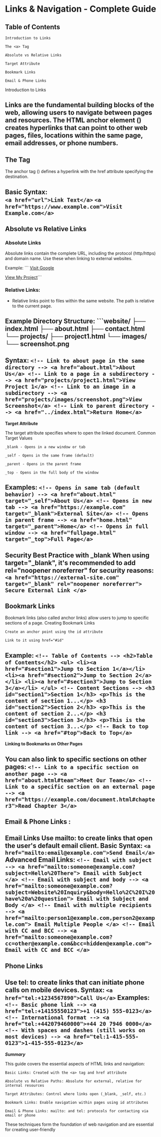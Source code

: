 # Links & Navigation - Complete Guide
## Table of Contents

    Introduction to Links

    The <a> Tag

    Absolute vs Relative Links

    Target Attribute

    Bookmark Links

    Email & Phone Links

Introduction to Links

Links are the fundamental building blocks of the web, allowing users to navigate between pages and resources. The HTML anchor element (<a>) creates hyperlinks that can point to other web pages, files, locations within the same page, email addresses, or phone numbers.
---

## The <a> Tag

The anchor tag (<a>) defines a hyperlink with the href attribute specifying the destination.

Basic Syntax:  
    `<a href="url">Link Text</a>`
    `<a href="https://www.example.com">Visit Example.com</a>`
---

## Absolute vs Relative Links

### Absolute Links

Absolute links contain the complete URL, including the protocol (http/https) and domain name. Use these when linking to external websites.

Example:
            ```<!-- Absolute link to an external website -->
<a href="https://www.google.com">Visit Google</a>

<!-- Absolute link to a specific page -->
<a href="https://github.com/username/project">View My Project</a>```

### Relative Links: 

- Relative links point to files within the same website. The path is relative to the current page.

Example Directory Structure:
             ```website/
                        ├── index.html
                        ├── about.html
                        ├── contact.html
                        └── projects/
                            ├── project1.html
                            └── images/
                                └── screenshot.png
--- 
Syntax:
           ```<!-- Link to about page in the same directory -->
                <a href="about.html">About Us</a>
                <!-- Link to a page in a subdirectory -->
                <a href="projects/project1.html">View Project 1</a>
                <!-- Link to an image in a subdirectory -->
                <a href="projects/images/screenshot.png">View Screenshot</a>
                <!-- Link to parent directory -->
                <a href="../index.html">Return Home</a>```
---

**Target Attribute**

The target attribute specifies where to open the linked document.
Common Target Values

    _blank - Opens in a new window or tab

    _self - Opens in the same frame (default)

    _parent - Opens in the parent frame

    _top - Opens in the full body of the window

Examples:
            `<!-- Opens in same tab (default behavior) -->
                <a href="about.html" target="_self">About Us</a>
                <!-- Opens in new tab -->
                <a href="https://example.com" target="_blank">External Site</a>
                <!-- Opens in parent frame -->
                <a href="home.html" target="_parent">Home</a>
                <!-- Opens in full window -->
                <a href="fullpage.html" target="_top">Full Page</a>`
---


**Security Best Practice with _blank**
When using target="_blank", it's recommended to add rel="noopener noreferrer" for security reasons:
            `<a href="https://external-site.com" target="_blank" rel="noopener noreferrer">
            Secure External Link
            </a>`
---

## Bookmark Links
Bookmark links (also called anchor links) allow users to jump to specific sections of a page.
Creating Bookmark Links

    Create an anchor point using the id attribute

    Link to it using href="#id"

Example:
                                ```<!-- Table of Contents -->
                    <h2>Table of Contents</h2>
                    <ul>
                    <li><a href="#section1">Jump to Section 1</a></li>
                    <li><a href="#section2">Jump to Section 2</a></li>
                    <li><a href="#section3">Jump to Section 3</a></li>
                    </ul>
                    <!-- Content Sections -->
                    <h3 id="section1">Section 1</h3>
                    <p>This is the content of section 1...</p>
                    <h3 id="section2">Section 2</h3>
                    <p>This is the content of section 2...</p>
                    <h3 id="section3">Section 3</h3>
                    <p>This is the content of section 3...</p>
                    <!-- Back to top link -->
                    <a href="#top">Back to Top</a>```
---

**Linking to Bookmarks on Other Pages**

You can also link to specific sections on other pages:
        `<!-- Link to a specific section on another page -->
        <a href="about.html#team">Meet Our Team</a>
        <!-- Link to a specific section on an external page -->
        <a href="https://example.com/document.html#chapter3">Read Chapter 3</a>`
---

## Email & Phone Links :
Email Links
Use mailto: to create links that open the user's default email client.
Basic Syntax:
            `<a href="mailto:email@example.com">Send Email</a>`
Advanced Email Links:
                `<!-- Email with subject -->
                    <a href="mailto:someone@example.com?subject=Hello%20There">
                    Email with Subject
                    </a>
                    <!-- Email with subject and body -->
                    <a href="mailto:someone@example.com?subject=Website%20Inquiry&body=Hello%2C%20I%20have%20a%20question">
                    Email with Subject and Body
                    </a>
                    <!-- Email with multiple recipients -->
                    <a href="mailto:person1@example.com,person2@example.com">
                    Email Multiple People
                    </a>
                    <!-- Email with CC and BCC -->
                    <a href="mailto:someone@example.com?cc=other@example.com&bcc=hidden@example.com">
                    Email with CC and BCC
                    </a>`
---

## Phone Links

Use tel: to create links that can initiate phone calls on mobile devices.
Syntax: `<a href="tel:+1234567890">Call Us</a>`
Examples:
            ```<!-- Basic phone link -->
            <a href="tel:+14155550123">+1 (415) 555-0123</a>
            <!-- International format -->
            <a href="tel:+442079460000">+44 20 7946 0000</a>
            <!-- With spaces and dashes (still works on most devices) -->
            <a href="tel:1-415-555-0123">1-415-555-0123</a>```
---

***Summary***

This guide covers the essential aspects of HTML links and navigation:

    Basic Links: Created with the <a> tag and href attribute

    Absolute vs Relative Paths: Absolute for external, relative for internal resources

    Target Attributes: Control where links open (_blank, _self, etc.)

    Bookmark Links: Enable navigation within pages using id attributes

    Email & Phone Links: mailto: and tel: protocols for contacting via email or phone

These techniques form the foundation of web navigation and are essential for creating user-friendly 